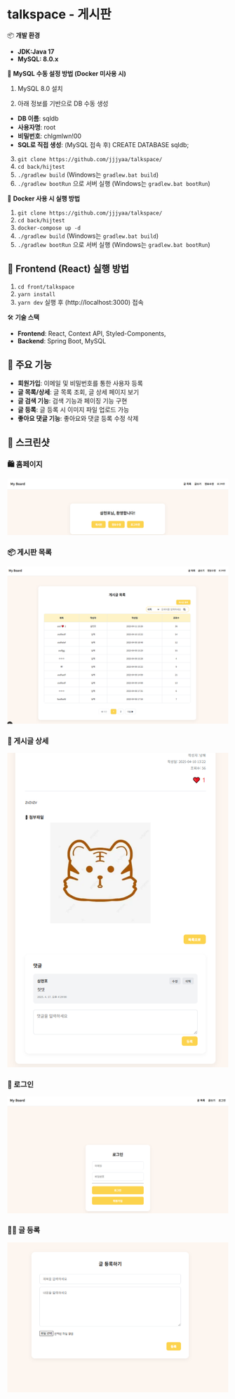 # talkspace - 게시판
📦 **개발 환경**
- **JDK:Java 17**
- **MySQL: 8.0.x**

🐬 **MySQL 수동 설정 방법 (Docker 미사용 시)**
1. MySQL 8.0 설치

2. 아래 정보를 기반으로 DB 수동 생성
  - **DB 이름**:  sqldb
  - **사용자명**:  root
  - **비밀번호**:  chlgmlwn!00
  - **SQL로 직접 생성**: (MySQL 접속 후) CREATE DATABASE sqldb;
3. `git clone https://github.com/jjjyaa/talkspace/`
4. `cd back/hijtest`
5. `./gradlew build` (Windows는 `gradlew.bat build`)
6. `./gradlew bootRun` 으로 서버 실행 (Windows는 `gradlew.bat bootRun`)

🐳 **Docker 사용 시 실행 방법**
1. `git clone https://github.com/jjjyaa/talkspace/`
2. `cd back/hijtest`
3. `docker-compose up -d`
4. `./gradlew build` (Windows는 `gradlew.bat build`)
5. `./gradlew bootRun` 으로 서버 실행 (Windows는 `gradlew.bat bootRun`)

## 🧪 Frontend (React) 실행 방법

1. `cd front/talkspace`
2. `yarn install`
3. `yarn dev` 실행 후 (http://localhost:3000) 접속

🛠 **기술 스택**  
- **Frontend**: React, Context API, Styled-Components,
- **Backend**: Spring Boot, MySQL

## 📌 주요 기능
- **회원가입**: 이메일 및 비밀번호를 통한 사용자 등록
- **글 목록/상세**: 글 목록 조회, 글 상세 페이지 보기
- **글 검색 기능**: 검색 기능과 페이징 기능 구현
- **글 등록**: 글 등록 시 이미지 파일 업로드 가능
- **좋아요 댓글 기능**: 좋아요와 댓글 등록 수정 삭제

## 📸 스크린샷

### 🛍️ 홈페이지
![홈페이지](./img/HomePage.png)

### 📦 게시판 목록
![게시판 목록](./img/BoardList.png)

### 🛒 게시글 상세
![게시글 상세](./img/Detail.png)

### 🔐 로그인
![로그인](./img/Login.png)

### 🧑‍💼 글 등록
![글 등록](./img/add-Board.png)

